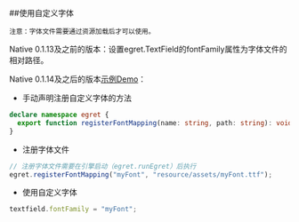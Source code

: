 ##使用自定义字体

`注意：字体文件需要通过资源加载后才可以使用。`

Native 0.1.13及之前的版本：设置egret.TextField的fontFamily属性为字体文件的相对路径。

Native 0.1.14及之后的版本[示例Demo](./MyFont.zip)：

- 手动声明注册自定义字体的方法

```typeScript
declare namespace egret {
  export function registerFontMapping(name: string, path: string): void;
}
```

- 注册字体文件

```typeScript
// 注册字体文件需要在引擎启动（egret.runEgret）后执行
egret.registerFontMapping("myFont", "resource/assets/myFont.ttf");
```

- 使用自定义字体

```typeScript
textfield.fontFamily = "myFont";
```